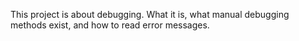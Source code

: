 This project is about debugging. What it is, what manual debugging methods exist, and how to read error messages.
